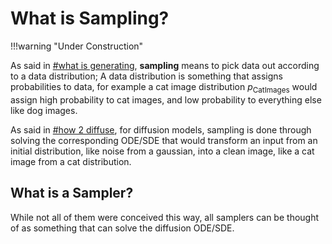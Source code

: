 # What is Sampling?

!!!warning "Under Construction"

As said in [#what is generating](../Models/00_models.md#what-does-generating-mean), **sampling** means to pick data out according to a data distribution; A data distribution is something that assigns probabilities to data, for example a cat image distribution $p_\text{CatImages}$ would assign high probability to cat images, and low probability to everything else like dog images.

As said in [#how 2 diffuse](../Models/01_diffusion.md#how-2-diffuse), for diffusion models, sampling is done through solving the corresponding ODE/SDE that would transform an input from an initial distribution, like noise from a gaussian, into a clean image, like a cat image from a cat distribution.

## What is a Sampler?

While not all of them were conceived this way, all samplers can be thought of as something that can solve the diffusion ODE/SDE.
